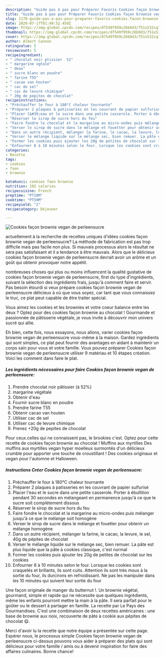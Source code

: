 ```yaml
---
description: "Guide pas à pas pour Préparer Favoris Cookies façon brownie vegan de perleensucre"
title: "Guide pas à pas pour Préparer Favoris Cookies façon brownie vegan de perleensucre"
slug: 1178-guide-pas-a-pas-pour-preparer-favoris-cookies-facon-brownie-vegan-de-perleensucre
date: 2020-07-17T01:49:52.459Z
image: https://img-global.cpcdn.com/recipes/d7549f959c26b9d3/751x532cq70/cookies-facon-brownie-vegan-de-perleensucre-photo-principale-de-la-recette.jpg
thumbnail: https://img-global.cpcdn.com/recipes/d7549f959c26b9d3/751x532cq70/cookies-facon-brownie-vegan-de-perleensucre-photo-principale-de-la-recette.jpg
cover: https://img-global.cpcdn.com/recipes/d7549f959c26b9d3/751x532cq70/cookies-facon-brownie-vegan-de-perleensucre-photo-principale-de-la-recette.jpg
author: Albert Cannon
ratingvalue: 5
reviewcount: 5
recipeingredient:
- " chocolat noir ptissier  52"
- " margarine vgtale"
- " deau"
- " sucre blanc en poudre"
- " farine T55"
- " cacao van houten"
- " cac de sel"
- " cac de levure chimique"
- " 20g de pepites de chocolat"
recipeinstructions:
- "Préchauffer le four à 180°C chaleur tournante"
- "Préparer 2 plaques à patisseries en les couvrant de papier sulfurisé"
- "Placer l&#39;eau et le sucre dans une petite casserole. Porter à ébullition pendant 30 secondes en mélangeant en permanence jusqu&#39;à ce que le sucre soit complètement dissous"
- "Réserver le sirop de sucre hors du feu"
- "Faire fondre le chocolat et la margarine au micro-ondes puis mélanger jusqu&#39;à ce que le mélange soit homogène"
- "Verser le sirop de sucre dans le mélange et fouetter pour obtenir un mélange homogène"
- "Dans un autre récipient, mélanger la farine, le cacao, la levure, le sel, 40g de pépites de chocolat"
- "Verser le mélange liquide sur le mélange sec, bien remuer. La pâte est plus liquide que la pâte à cookies classique, c&#39;est normal"
- "Former les cookies puis ajouter les 20g de petites de chocolat sur les cookies"
- "Enfourner 8 à 10 minutes selon le four. Lorsque les cookies sont craquelés et brillants, ils sont cuits. Attention ils sont très mous à la sortie du four, ils durcirons en refroidissant. Ne pas les manipuler dans les 10 minutes qui suivent leur sortie du four"
categories:
- Recette
tags:
- cookies
- faon
- brownie

katakunci: cookies faon brownie 
nutrition: 192 calories
recipecuisine: French
preptime: "PT10M"
cooktime: "PT59M"
recipeyield: "2"
recipecategory: Déjeuner

---
```



![Cookies façon brownie vegan de perleensucre](https://img-global.cpcdn.com/recipes/d7549f959c26b9d3/751x532cq70/cookies-facon-brownie-vegan-de-perleensucre-photo-principale-de-la-recette.jpg)

actuellement à la recherche de recettes uniques d'idées cookies façon brownie vegan de perleensucre? La méthode de fabrication est pas trop difficile mais pas facile non plus. Si mauvais processus alors le résultat ne sera pas satisfaisant et il a tendance à être mauvais. Alors que le délicieux cookies façon brownie vegan de perleensucre devrait avoir un arôme et un goût qui obtenir provoquer notre appétit.

nombreuses choses qui plus ou moins influencent la qualité gustative de cookies façon brownie vegan de perleensucre, first du type d'ingrédients, suivant la sélection des ingrédients frais, jusqu'à comment faire et servir. Pas besoin étourdi si veux prépare cookies façon brownie vegan de perleensucre délicieux à où que vous soyez, car tant que vous connaissez le truc, ce plat peut capable de être traiter spécial.

Vous aimez les cookies et les brownies et votre coeur balance entre les deux ? Optez pour des cookies façon brownie au chocolat ! Gourmande et passionnée de pâtisserie végétale, je vous invite à découvrir mon univers sucré qui allie.


Eh bien, cette fois, nous essayons, nous allons, varier cookies façon brownie vegan de perleensucre vous-même à la maison. Gardez ingrédients qui sont simples, ce plat peut fournir des avantages en aidant à maintenir un corps sain pour vous et votre famille. Vous pouvez préparer Cookies façon brownie vegan de perleensucre utiliser 9 matériau et 10 étapes création. Voici les comment dans faire le plat.

<!--inarticleads1-->

##### Les ingrédients nécessaires pour faire Cookies façon brownie vegan de perleensucre:

1. Prendre  chocolat noir pâtissier (à 52%)
1.   margarine végétale
1. Obtenir  d&#39;eau
1. Fournir  sucre blanc en poudre
1. Prendre  farine T55
1. Obtenir  cacao van houten
1. Utiliser  cac de sel
1. Utiliser  cac de levure chimique
1. Prenez  +20g de pepites de chocolat


Pour ceux.celles qui ne connaissent pas, le brookies c&#39;est. Optez pour cette recette de cookies façon brownie au chocolat ! Muffins aux myrtilles Des muffins aux myrtilles vegan hyper moelleux surmontés d&#39;un délicieux crumble pour apporter une touche de croustillant ! Des cookies originaux et vegan pour l&#39;automne et Halloween. 

<!--inarticleads2-->

##### Instructions Créer Cookies façon brownie vegan de perleensucre:

1. Préchauffer le four à 180°C chaleur tournante
1. Préparer 2 plaques à patisseries en les couvrant de papier sulfurisé
1. Placer l&#39;eau et le sucre dans une petite casserole. Porter à ébullition pendant 30 secondes en mélangeant en permanence jusqu&#39;à ce que le sucre soit complètement dissous
1. Réserver le sirop de sucre hors du feu
1. Faire fondre le chocolat et la margarine au micro-ondes puis mélanger jusqu&#39;à ce que le mélange soit homogène
1. Verser le sirop de sucre dans le mélange et fouetter pour obtenir un mélange homogène
1. Dans un autre récipient, mélanger la farine, le cacao, la levure, le sel, 40g de pépites de chocolat
1. Verser le mélange liquide sur le mélange sec, bien remuer. La pâte est plus liquide que la pâte à cookies classique, c&#39;est normal
1. Former les cookies puis ajouter les 20g de petites de chocolat sur les cookies
1. Enfourner 8 à 10 minutes selon le four. Lorsque les cookies sont craquelés et brillants, ils sont cuits. Attention ils sont très mous à la sortie du four, ils durcirons en refroidissant. Ne pas les manipuler dans les 10 minutes qui suivent leur sortie du four


Une façon originale de manger du butternut !. Un brownie végétal, gourmand, simple et rapide qui ne nécessite que quelques ingrédients, même les enfants pourront mettre la main à la pâte. Il sera parfait pour le goûter ou le dessert à partager en famille. La recette par Le Pays des Gourmandises. C&#39;est une combinaison de deux recettes américaines : une base de brownie aux noix, recouverte de pâte à cookie aux pépites de chocolat 😋. 


Merci d'avoir lu la recette que notre équipe a présentée sur cette page. Espérer nous, le processus simple Cookies façon brownie vegan de perleensucre ci-dessus pouvons vous aider à préparer des plats qui sont délicieux pour votre famille / amis ou à devenir inspiration for faire des affaires culinaires. Bonne chance!
